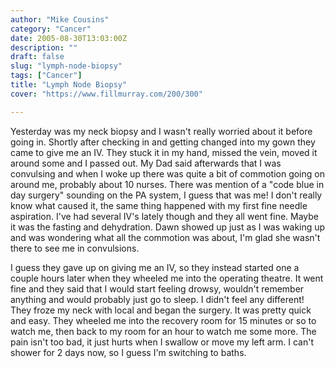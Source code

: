 ```yaml
---
author: "Mike Cousins"
category: "Cancer"
date: 2005-08-30T13:03:00Z
description: ""
draft: false
slug: "lymph-node-biopsy"
tags: ["Cancer"]
title: "Lymph Node Biopsy"
cover: "https://www.fillmurray.com/200/300"

---
```


Yesterday was my neck biopsy and I wasn't really worried about it before going
in. Shortly after checking in and getting changed into my gown they came to give
me an IV. They stuck it in my hand, missed the vein, moved it around some and I
passed out. My Dad said afterwards that I was convulsing and when I woke up
there was quite a bit of commotion going on around me, probably about 10 nurses.
There was mention of a "code blue in day surgery" sounding on the PA system, I
guess that was me! I don't really know what caused it, the same thing happened
with my first fine needle aspiration. I've had several IV's lately though and
they all went fine. Maybe it was the fasting and dehydration. Dawn showed up
just as I was waking up and was wondering what all the commotion was about, I'm
glad she wasn't there to see me in convulsions.

I guess they gave up on giving me an IV, so they instead started one a couple
hours later when they wheeled me into the operating theatre. It went fine and
they said that I would start feeling drowsy, wouldn't remember anything and
would probably just go to sleep. I didn't feel any different! They froze my neck
with local and began the surgery. It was pretty quick and easy. They wheeled me
into the recovery room for 15 minutes or so to watch me, then back to my room
for an hour to watch me some more. The pain isn't too bad, it just hurts when I
swallow or move my left arm. I can't shower for 2 days now, so I guess I'm
switching to baths.
